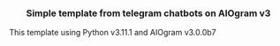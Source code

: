 <h3><center>Simple template from telegram chatbots on AIOgram v3</center></h3>
This template using Python v3.11.1 and AIOgram v3.0.0b7<br>